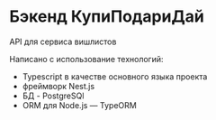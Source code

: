 # Бэкенд КупиПодариДай

API для сервиса вишлистов

Написано с использование технологий: 
 - Typescript в качестве основного языка проекта
 - фреймворк Nest.js
 - БД - PostgreSQl
 - ORM для Node.js — TypeORM
